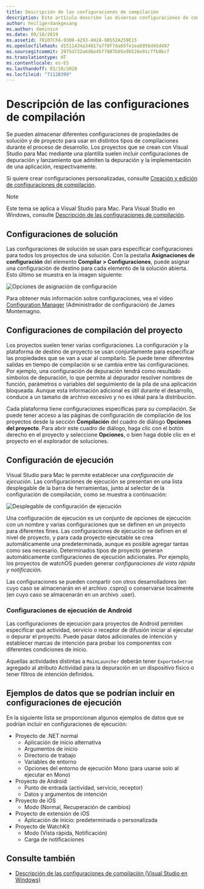 ```yaml
---
title: Descripción de las configuraciones de compilación
description: Este artículo describe las diversas configuraciones de compilación en Visual Studio para Mac
author: heiligerdankgesang
ms.author: dominicn
ms.date: 09/18/2019
ms.assetid: 78107CFA-9308-4293-A92A-9B552A259E15
ms.openlocfilehash: d1511434a34017a7f0f7da65fe1ea6956d45d497
ms.sourcegitcommit: 2975d722a6d6e45f7887b05e9b526e91cffb0bcf
ms.translationtype: HT
ms.contentlocale: es-ES
ms.lasthandoff: 03/20/2020
ms.locfileid: "71128399"
---
```

# <a name="understanding-build-configurations"></a>Descripción de las configuraciones de compilación

Se pueden almacenar diferentes configuraciones de propiedades de solución y de proyecto para usar en distintos tipos de compilaciones durante el proceso de desarrollo. Los proyectos que se crean con Visual Studio para Mac mediante una plantilla suelen incluir configuraciones de depuración y lanzamiento que admiten la depuración y la implementación de una aplicación, respectivamente. 

Si quiere crear configuraciones personalizadas, consulte [Creación y edición de configuraciones de compilación](/visualstudio/mac/create-and-edit-configurations).

>[!NOTE]
>Este tema se aplica a Visual Studio para Mac. Para Visual Studio en Windows, consulte [Descripción de las configuraciones de compilación](/visualstudio/ide/understanding-build-configurations).

## <a name="solution-configurations"></a>Configuraciones de solución

Las configuraciones de solución se usan para especificar configuraciones para todos los proyectos de una solución. Con la pestaña **Asignaciones de configuración** del elemento **Compilar > Configuraciones**, puede asignar una configuración de destino para cada elemento de la solución abierta. Esto último se muestra en la imagen siguiente:

![Opciones de asignación de configuración](media/projects-and-solutions-image3.png)

Para obtener más información sobre configuraciones, vea el vídeo [Configuration Manager](https://www.youtube.com/watch?v=tjSdkqYh5Vg) (Administrador de configuración) de James Montemagno.

## <a name="project-build-configurations"></a>Configuraciones de compilación del proyecto

Los proyectos suelen tener varias configuraciones. La configuración y la plataforma de destino de proyecto se usan conjuntamente para especificar las propiedades que se van a usar al compilarlo. Se puede tener diferentes salidas en tiempo de compilación si se cambia entre las configuraciones. Por ejemplo, una configuración de depuración tendrá como resultado símbolos de depuración, lo que permite al depurador resolver nombres de función, parámetros o variables del seguimiento de la pila de una aplicación bloqueada. Aunque esta información adicional es útil durante el desarrollo, conduce a un tamaño de archivo excesivo y no es ideal para la distribución.

Cada plataforma tiene configuraciones específicas para su compilación. Se puede tener acceso a las páginas de configuración de compilación de los proyectos desde la sección **Compilación** del cuadro de diálogo **Opciones del proyecto**. Para abrir este cuadro de diálogo, haga clic con el botón derecho en el proyecto y seleccione **Opciones**, o bien haga doble clic en el proyecto en el explorador de soluciones.

## <a name="run-configuration"></a>Configuración de ejecución

Visual Studio para Mac le permite establecer una _configuración de ejecución_. Las configuraciones de ejecución se presentan en una lista desplegable de la barra de herramientas, junto al selector de la configuración de compilación, como se muestra a continuación:

![Desplegable de configuración de ejecución](media/projects-and-solutions-image8.png)

Una configuración de ejecución es un conjunto de opciones de ejecución con un nombre y varias configuraciones que se definen en un proyecto para diferentes fines. Las configuraciones de ejecución se definen en el nivel de proyecto, y para cada proyecto ejecutable se crea automáticamente una predeterminada, aunque es posible agregar tantas como sea necesario. Determinados tipos de proyecto generan automáticamente configuraciones de ejecución adicionales. Por ejemplo, los proyectos de watchOS pueden generar _configuraciones de vista rápida y notificación_.

Las configuraciones se pueden compartir con otros desarrolladores (en cuyo caso se almacenarán en el archivo .csproj) o conservarse localmente (en cuyo caso se almacenarán en un archivo .user).

### <a name="android-run-configurations"></a>Configuraciones de ejecución de Android

Las configuraciones de ejecución para proyectos de Android permiten especificar qué actividad, servicio o receptor de difusión iniciar al ejecutar o depurar el proyecto. Puede pasar datos adicionales de intención y establecer marcas de intención para probar los componentes con diferentes condiciones de inicio.

Aquellas actividades distintas a `MainLauncher` deberán tener `Exported=true` agregado al atributo Actividad para la depuración en un dispositivo físico o tener filtros de intención definidos.

## <a name="examples-of-data-that-might-be-included-in-run-configurations"></a>Ejemplos de datos que se podrían incluir en configuraciones de ejecución

En la siguiente lista se proporcionan algunos ejemplos de datos que se podrían incluir en configuraciones de ejecución:

* Proyecto de .NET normal
  * Aplicación de inicio alternativa
  * Argumentos de inicio
  * Directorio de trabajo
  * Variables de entorno
  * Opciones del entorno de ejecución Mono (para usarse solo al ejecutar en Mono)
* Proyecto de Android
  * Punto de entrada (actividad, servicio, receptor)
  * Datos y argumentos de intención
* Proyecto de iOS
  * Modo (Normal, Recuperación de cambios)
* Proyecto de extensión de iOS
  * Aplicación de inicio: predeterminada o personalizada
* Proyecto de WatchKit
  * Modo (Vista rápida, Notificación)
  * Carga de notificaciones

## <a name="see-also"></a>Consulte también

- [Descripción de las configuraciones de compilación (Visual Studio en Windows)](/visualstudio/ide/understanding-build-configurations)
